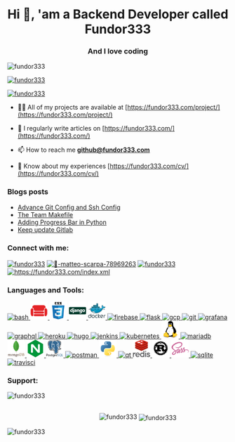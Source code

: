 <h1 align="center">Hi 👋, 'am a Backend Developer called Fundor333</h1>
<h3 align="center">And I love coding</h3>

<p align="left"> <img src="https://komarev.com/ghpvc/?username=fundor333&label=Profile%20views&color=0e75b6&style=flat" alt="fundor333" /> </p>

<p align="left"> <a href="https://github.com/ryo-ma/github-profile-trophy"><img src="https://github-profile-trophy.vercel.app/?username=fundor333" alt="fundor333" /></a> </p>

<p align="left"> <a href="https://twitter.com/fundor333" target="blank"><img src="https://img.shields.io/twitter/follow/fundor333?logo=twitter&style=for-the-badge" alt="fundor333" /></a> </p>

- 👨‍💻 All of my projects are available at [https://fundor333.com/project/](https://fundor333.com/project/)

- 📝 I regularly write articles on [https://fundor333.com/](https://fundor333.com/)

- 📫 How to reach me **github@fundor333.com**

- 📄 Know about my experiences [https://fundor333.com/cv/](https://fundor333.com/cv/)

### Blogs posts
<!-- BLOG-POST-LIST:START -->
- [Advance Git Config and Ssh Config](https://fundor333.com/post/2021/advance-git-config-and-ssh-config/)
- [The Team Makefile](https://fundor333.com/post/2021/the-team-makefile/)
- [Adding Progress Bar in Python](https://fundor333.com/post/2020/adding-progress-bar-in-python/)
- [Keep update Gitlab](https://fundor333.com/post/2020/keep_update_gitlab/)
<!-- BLOG-POST-LIST:END -->

<h3 align="left">Connect with me:</h3>
<p align="left">
<a href="https://twitter.com/fundor333" target="blank"><img align="center" src="https://cdn.jsdelivr.net/npm/simple-icons@3.0.1/icons/twitter.svg" alt="fundor333" height="30" width="40" /></a>
<a href="https://linkedin.com/in/🐍-matteo-scarpa-78969263" target="blank"><img align="center" src="https://cdn.jsdelivr.net/npm/simple-icons@3.0.1/icons/linkedin.svg" alt="🐍-matteo-scarpa-78969263" height="30" width="40" /></a>
<a href="https://instagram.com/fundor333" target="blank"><img align="center" src="https://cdn.jsdelivr.net/npm/simple-icons@3.0.1/icons/instagram.svg" alt="fundor333" height="30" width="40" /></a>
<a href="/https://fundor333.com/index.xml" target="blank"><img align="center" src="https://cdn.jsdelivr.net/npm/simple-icons@3.0.1/icons/rss.svg" alt="https://fundor333.com/index.xml" height="30" width="40" /></a>
</p>

<h3 align="left">Languages and Tools:</h3>
<p align="left"> <a href="https://www.gnu.org/software/bash/" target="_blank"> <img src="https://www.vectorlogo.zone/logos/gnu_bash/gnu_bash-icon.svg" alt="bash" width="40" height="40"/> </a> <a href="https://couchdb.apache.org/" target="_blank"> <img src="https://raw.githubusercontent.com/devicons/devicon/0d6c64dbbf311879f7d563bfc3ccf559f9ed111c/icons/couchdb/couchdb-original.svg" alt="couchdb" width="40" height="40"/> </a> <a href="https://www.w3schools.com/css/" target="_blank"> <img src="https://raw.githubusercontent.com/devicons/devicon/master/icons/css3/css3-original-wordmark.svg" alt="css3" width="40" height="40"/> </a> <a href="https://www.djangoproject.com/" target="_blank"> <img src="https://raw.githubusercontent.com/devicons/devicon/master/icons/django/django-original.svg" alt="django" width="40" height="40"/> </a> <a href="https://www.docker.com/" target="_blank"> <img src="https://raw.githubusercontent.com/devicons/devicon/master/icons/docker/docker-original-wordmark.svg" alt="docker" width="40" height="40"/> </a> <a href="https://firebase.google.com/" target="_blank"> <img src="https://www.vectorlogo.zone/logos/firebase/firebase-icon.svg" alt="firebase" width="40" height="40"/> </a> <a href="https://flask.palletsprojects.com/" target="_blank"> <img src="https://www.vectorlogo.zone/logos/pocoo_flask/pocoo_flask-icon.svg" alt="flask" width="40" height="40"/> </a> <a href="https://cloud.google.com" target="_blank"> <img src="https://www.vectorlogo.zone/logos/google_cloud/google_cloud-icon.svg" alt="gcp" width="40" height="40"/> </a> <a href="https://git-scm.com/" target="_blank"> <img src="https://www.vectorlogo.zone/logos/git-scm/git-scm-icon.svg" alt="git" width="40" height="40"/> </a> <a href="https://grafana.com" target="_blank"> <img src="https://www.vectorlogo.zone/logos/grafana/grafana-icon.svg" alt="grafana" width="40" height="40"/> </a> <a href="https://graphql.org" target="_blank"> <img src="https://www.vectorlogo.zone/logos/graphql/graphql-icon.svg" alt="graphql" width="40" height="40"/> </a> <a href="https://heroku.com" target="_blank"> <img src="https://www.vectorlogo.zone/logos/heroku/heroku-icon.svg" alt="heroku" width="40" height="40"/> </a> <a href="https://gohugo.io/" target="_blank"> <img src="https://api.iconify.design/logos-hugo.svg" alt="hugo" width="40" height="40"/> </a> <a href="https://www.jenkins.io" target="_blank"> <img src="https://www.vectorlogo.zone/logos/jenkins/jenkins-icon.svg" alt="jenkins" width="40" height="40"/> </a> <a href="https://kubernetes.io" target="_blank"> <img src="https://www.vectorlogo.zone/logos/kubernetes/kubernetes-icon.svg" alt="kubernetes" width="40" height="40"/> </a> <a href="https://www.linux.org/" target="_blank"> <img src="https://raw.githubusercontent.com/devicons/devicon/master/icons/linux/linux-original.svg" alt="linux" width="40" height="40"/> </a> <a href="https://mariadb.org/" target="_blank"> <img src="https://www.vectorlogo.zone/logos/mariadb/mariadb-icon.svg" alt="mariadb" width="40" height="40"/> </a> <a href="https://www.mongodb.com/" target="_blank"> <img src="https://raw.githubusercontent.com/devicons/devicon/master/icons/mongodb/mongodb-original-wordmark.svg" alt="mongodb" width="40" height="40"/> </a> <a href="https://www.nginx.com" target="_blank"> <img src="https://raw.githubusercontent.com/devicons/devicon/master/icons/nginx/nginx-original.svg" alt="nginx" width="40" height="40"/> </a> <a href="https://www.postgresql.org" target="_blank"> <img src="https://raw.githubusercontent.com/devicons/devicon/master/icons/postgresql/postgresql-original-wordmark.svg" alt="postgresql" width="40" height="40"/> </a> <a href="https://postman.com" target="_blank"> <img src="https://www.vectorlogo.zone/logos/getpostman/getpostman-icon.svg" alt="postman" width="40" height="40"/> </a> <a href="https://www.python.org" target="_blank"> <img src="https://raw.githubusercontent.com/devicons/devicon/master/icons/python/python-original.svg" alt="python" width="40" height="40"/> </a> <a href="https://www.qt.io/" target="_blank"> <img src="https://upload.wikimedia.org/wikipedia/commons/0/0b/Qt_logo_2016.svg" alt="qt" width="40" height="40"/> </a> <a href="https://redis.io" target="_blank"> <img src="https://raw.githubusercontent.com/devicons/devicon/master/icons/redis/redis-original-wordmark.svg" alt="redis" width="40" height="40"/> </a> <a href="https://www.rust-lang.org" target="_blank"> <img src="https://raw.githubusercontent.com/devicons/devicon/master/icons/rust/rust-plain.svg" alt="rust" width="40" height="40"/> </a> <a href="https://sass-lang.com" target="_blank"> <img src="https://raw.githubusercontent.com/devicons/devicon/master/icons/sass/sass-original.svg" alt="sass" width="40" height="40"/> </a> <a href="https://www.sqlite.org/" target="_blank"> <img src="https://www.vectorlogo.zone/logos/sqlite/sqlite-icon.svg" alt="sqlite" width="40" height="40"/> </a> <a href="https://travis-ci.org" target="_blank"> <img src="https://www.vectorlogo.zone/logos/travis-ci/travis-ci-icon.svg" alt="travisci" width="40" height="40"/> </a> </p>


<h3 align="left">Support:</h3>
<p><a href="https://www.buymeacoffee.com/fundor333"> <img align="left" src="https://cdn.buymeacoffee.com/buttons/v2/default-yellow.png" height="50" width="210" alt="fundor333" /></a></p><br><br>


<p><img align="left" src="https://github-readme-stats.vercel.app/api/top-langs?username=fundor333&show_icons=true&locale=en&layout=compact" alt="fundor333" /></p>

<p>&nbsp;<img align="center" src="https://github-readme-stats.vercel.app/api?username=fundor333&show_icons=true&locale=en" alt="fundor333" /></p>

<p><img align="center" src="https://github-readme-streak-stats.herokuapp.com/?user=fundor333&" alt="fundor333" /></p>

